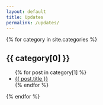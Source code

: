 ```yaml
---
layout: default
title: Updates
permalink: /updates/
---
```


{% for category in site.categories %}
    <h2>{{ category[0] }}</h2>
    <ul>
    {% for post in category[1] %}
        <li>
        <a href="{{ post.url }}">{{ post.title }}</a>
        </li>
    {% endfor %}
    </ul>
{% endfor %}
